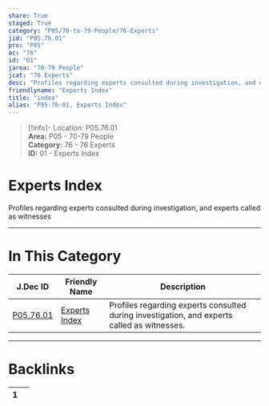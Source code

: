```yaml
---  
share: True  
staged: True  
category: "P05/70-to-79-People/76-Experts"  
jid: "P05.76.01"  
pro: "P05"  
ac: "76"  
id: "01"  
jarea: "70-79 People"  
jcat: "76 Experts"  
desc: "Profiles regarding experts consulted during investigation, and experts called as witnesses."  
friendlyname: "Experts Index"  
title: "index"  
alias: "P05-76-01, Experts Index"  
---  
```

>[!info]- Location: P05.76.01  
>**Area:** P05 - 70-79 People  
>**Category:** 76 - 76 Experts  
>**ID:** 01 - Experts Index  
  
# Experts Index  
  
Profiles regarding experts consulted during investigation, and experts called as witnesses  
   
  
  
---  
# In This Category  
  
| J.Dec ID                                                                      | Friendly Name                                                                     | Description                                                                                 |  
| ----------------------------------------------------------------------------- | --------------------------------------------------------------------------------- | ------------------------------------------------------------------------------------------- |  
| [P05.76.01](index.md) | [Experts Index](index.md) | Profiles regarding experts consulted during investigation, and experts called as witnesses. |  
  
  
---  
# Backlinks  
<div><table class="dataview table-view-table"><thead class="table-view-thead"><tr class="table-view-tr-header"><th class="table-view-th"><span></span><span class="dataview small-text">1</span></th><th class="table-view-th"><span></span></th></tr></thead><tbody class="table-view-tbody"></tbody></table></div>